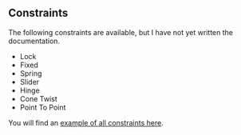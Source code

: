 ## Constraints

The following constraints are available, but I have not yet written the documentation.

- Lock
- Fixed
- Spring
- Slider
- Hinge
- Cone Twist
- Point To Point

You will find an [example of all constraints here](https://enable3d.io/examples/types-of-constraints.html).
